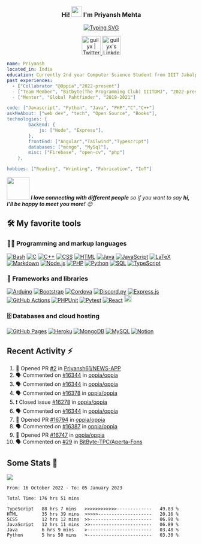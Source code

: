 <h3 align="center">
  Hi!
  <img src="https://media.giphy.com/media/hvRJCLFzcasrR4ia7z/giphy.gif" width="28">
  I'm Priyansh Mehta
</h3>

<p align="center">
  <a href="https://git.io/typing-svg"><img src="https://readme-typing-svg.demolab.com?font=Fira+Code&pause=1000&color=3D52F7&center=true&width=435&lines=Full+Stack+Web+Developer+!!;And+a+college+student;Loves+to+build+....;To+get+my+hands+on+new+things+everyday..." alt="Typing SVG" /></a>
</p>


<p align="center">
<a href="https://twitter.com/Priyansh_61">
  <img alt="guilyx | Twitter" width="50px" src="https://user-images.githubusercontent.com/43545812/144034996-602b144a-16e1-41cc-99e7-c6040b20dcaf.png"/>
</a>
<a href="https://www.linkedin.com/in/priyansh61/">
  <img alt="guilyx's LinkdeIN" width="50px" src="https://user-images.githubusercontent.com/43545812/144035037-0f415fc7-9f96-4517-a370-ccc6e78a714b.png" />
</a>
</p>

```yaml
name: Priyansh
located_in: India
education: Currently 2nd year Computer Science Student from IIIT Jabalpur
past experiences: 
  - ["Collabrator "@Oppia","2022-present"]
  - ["Team Member", "Bitbyte(The Programming Club) IIITDMJ", "2022-present"]
  - ["Mentor", "Global Pahtfinder", "2019-2021"]

code: ["Javascript", "Python", "Java", "PHP","C","C++"]
askMeAbout: ["web dev", "tech", "Open Source", "Books"],
technologies: {
        backEnd: {
            js: ["Node", "Express"],
        },
        frontEnd: ["Angular","Tailwind","Typescript"]
        databases: ["mongo", "MySql"],
        misc: ["Firebase", "open-cv", "php"]
    },

hobbies: ["Reading", "Wrinting", "Fabrication", "IoT"]
```


<img src="https://media.giphy.com/media/LnQjpWaON8nhr21vNW/giphy.gif" width="60"> <em><b>I love connecting with different people</b> so if you want to say <b>hi, I'll be happy to meet you more!</b> 😊</em>

## 🛠️ My favorite tools

### 👨‍💻 Programming and markup languages

<p>
    <a href="https://github.com/search?q=user%3ADenverCoder1+language%3Abash"><img alt="Bash" src="https://img.shields.io/badge/Bash-121011.svg?logo=gnu-bash&logoColor=white"></a>
    <a href="https://github.com/search?q=user%3ADenverCoder1+language%3Ac"><img alt="C" src="https://custom-icon-badges.demolab.com/badge/C-03599C.svg?logo=c-in-hexagon&logoColor=white"></a>
    <a href="https://github.com/search?q=user%3ADenverCoder1+language%3Acpp"><img alt="C++" src="https://custom-icon-badges.demolab.com/badge/C++-9C033A.svg?logo=cpp2&logoColor=white"></a>
    <a href="https://github.com/search?q=user%3ADenverCoder1+language%3Acss"><img alt="CSS" src="https://img.shields.io/badge/CSS-1572B6.svg?logo=css3&logoColor=white"></a>
    <a href="https://github.com/search?q=user%3ADenverCoder1+language%3Ahtml"><img alt="HTML" src="https://img.shields.io/badge/HTML-E34F26.svg?logo=html5&logoColor=white"></a>
    <a href="https://github.com/search?q=user%3ADenverCoder1+language%3Ajava"><img alt="Java" src="https://custom-icon-badges.demolab.com/badge/Java-007396.svg?logo=java&logoColor=white"></a>
        <a href="https://github.com/search?q=user%3ADenverCoder1+language%3Ajavascript"><img alt="JavaScript" src="https://img.shields.io/badge/JavaScript-F7DF1E.svg?logo=javascript&logoColor=black"></a>
    <a href="https://github.com/search?q=user%3ADenverCoder1+language%3Atex"><img alt="LaTeX" src="https://img.shields.io/badge/LaTeX-008080.svg?logo=LaTeX&logoColor=white"></a>
    <a href="https://github.com/search?q=user%3ADenverCoder1+language%3Amarkdown"><img alt="Markdown" src="https://img.shields.io/badge/Markdown-000000.svg?logo=markdown&logoColor=white"></a>
    <a href="https://github.com/search?q=user%3ADenverCoder1+language%3Ajavascript"><img alt="Node.js" src="https://img.shields.io/badge/Node.js-43853D.svg?logo=node.js&logoColor=white"></a>
    <a href="https://github.com/search?q=user%3ADenverCoder1+language%3Aphp"><img alt="PHP" src="https://img.shields.io/badge/PHP-777BB4.svg?logo=php&logoColor=white"></a>
    <a href="https://github.com/search?q=user%3ADenverCoder1+language%3Apython"><img alt="Python" src="https://img.shields.io/badge/Python-14354C.svg?logo=python&logoColor=white"></a>
    <a href="https://github.com/search?q=user%3ADenverCoder1+language%3Asql"><img alt="SQL" src="https://custom-icon-badges.demolab.com/badge/SQL-025E8C.svg?logo=database&logoColor=white"></a>
    <a href="https://github.com/search?q=user%3ADenverCoder1+language%3AtypeScript"><img alt="TypeScript" src="https://img.shields.io/badge/TypeScript-007ACC.svg?logo=typescript&logoColor=white"></a>
</p>

### 🧰 Frameworks and libraries

<p>
    <a href="#"><img alt="Arduino" src="https://img.shields.io/badge/-Arduino-00979D?logo=Arduino&logoColor=white"></a>
    <a href="#"><img alt="Bootstrap" src="https://img.shields.io/badge/Bootstrap-7952B3.svg?logo=bootstrap&logoColor=white"></a>
    <a href="#"><img alt="Cordova" src="https://img.shields.io/badge/-Cordova-E8E8E8?logo=apache-cordova&logoColor=black"></a>
    <a href="#"><img alt="Discord.py" src="https://custom-icon-badges.demolab.com/badge/Discord.py-0d1620.svg?logo=dpy"></a>
    <a href="#"><img alt="Express.js" src="https://img.shields.io/badge/Express.js-404d59.svg?logo=express&logoColor=white"></a>
    <a href="#"><img alt="GitHub Actions" src="https://img.shields.io/badge/GitHub%20Actions-2671E5.svg?logo=github%20actions&logoColor=white"></a>
    <a href="#"><img alt="PHPUnit" src="https://custom-icon-badges.demolab.com/badge/PHPUnit-366488.svg?logo=test-tube&logoColor=white"></a>
    <a href="#"><img alt="Pytest" src="https://img.shields.io/badge/Pytest-0A9EDC.svg?logo=pytest&logoColor=white"></a>
    <a href="#"><img alt="React" src="https://img.shields.io/badge/React-20232a.svg?logo=react&logoColor=%2361DAFB"></a>
    <a href="#"><img alt="Angular" src="https://img.shields.io/badge/angular-%23DD0031.svg?style=for-the-badge&logo=angular&logoColor=white" height="20" ></a>
</p>

### 🗄️ Databases and cloud hosting

<p>
    <a href="#"><img alt="GitHub Pages" src="https://img.shields.io/badge/GitHub%20Pages-327FC7.svg?logo=github&logoColor=white"></a>
    <a href="#"><img alt="Heroku" src="https://img.shields.io/badge/Heroku-430098.svg?logo=heroku&logoColor=white"></a>
    <a href="#"><img alt="MongoDB" src ="https://img.shields.io/badge/MongoDB-4ea94b.svg?logo=mongodb&logoColor=white"></a>
    <a href="#"><img alt="MySQL" src="https://img.shields.io/badge/MySQL-00f.svg?logo=mysql&logoColor=white"></a>
    <a href="#"><img alt="Notion" src="https://img.shields.io/badge/Notion-010101.svg?logo=notion&logoColor=white"></a>
</p>


## Recent Activity :zap:
<!--START_SECTION:activity-->
1. 💪 Opened PR [#2](https://github.com/Priyansh61/NEWS-APP/pull/2) in [Priyansh61/NEWS-APP](https://github.com/Priyansh61/NEWS-APP)
2. 🗣 Commented on [#16344](https://github.com/oppia/oppia/issues/16344) in [oppia/oppia](https://github.com/oppia/oppia)
3. 🗣 Commented on [#16344](https://github.com/oppia/oppia/issues/16344) in [oppia/oppia](https://github.com/oppia/oppia)
4. 🗣 Commented on [#16378](https://github.com/oppia/oppia/issues/16378) in [oppia/oppia](https://github.com/oppia/oppia)
5. ❗️ Closed issue [#16278](https://github.com/oppia/oppia/issues/16278) in [oppia/oppia](https://github.com/oppia/oppia)
6. 🗣 Commented on [#16344](https://github.com/oppia/oppia/issues/16344) in [oppia/oppia](https://github.com/oppia/oppia)
7. 💪 Opened PR [#16794](https://github.com/oppia/oppia/pull/16794) in [oppia/oppia](https://github.com/oppia/oppia)
8. 🗣 Commented on [#16387](https://github.com/oppia/oppia/issues/16387) in [oppia/oppia](https://github.com/oppia/oppia)
9. 💪 Opened PR [#16747](https://github.com/oppia/oppia/pull/16747) in [oppia/oppia](https://github.com/oppia/oppia)
10. 🗣 Commented on [#29](https://github.com/BitByte-TPC/Aperta-Fons/issues/29) in [BitByte-TPC/Aperta-Fons](https://github.com/BitByte-TPC/Aperta-Fons)
<!--END_SECTION:activity-->

<h2>Some Stats 💪</h2>
<div align="left">
  <div style="display: flex;">
    <img src="https://github-readme-stats.vercel.app/api?username=Priyansh61&theme=default&show_icons=true" />
  </div>
</div>
<!--START_SECTION:waka-->

```text
From: 16 October 2022 - To: 05 January 2023

Total Time: 176 hrs 51 mins

TypeScript   88 hrs 7 mins   >>>>>>>>>>>>-------------   49.83 %
HTML         35 hrs 39 mins  >>>>>--------------------   20.16 %
SCSS         12 hrs 12 mins  >>-----------------------   06.90 %
JavaScript   12 hrs 11 mins  >>-----------------------   06.89 %
Java         6 hrs 9 mins    >------------------------   03.48 %
Python       5 hrs 50 mins   >------------------------   03.30 %
```

<!--END_SECTION:waka-->




